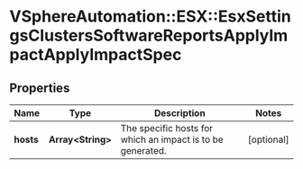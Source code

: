 # VSphereAutomation::ESX::EsxSettingsClustersSoftwareReportsApplyImpactApplyImpactSpec

## Properties
Name | Type | Description | Notes
------------ | ------------- | ------------- | -------------
**hosts** | **Array&lt;String&gt;** | The specific hosts for which an impact is to be generated. | [optional] 


